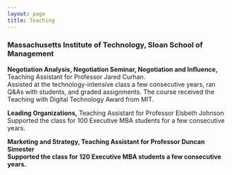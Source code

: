 ```yaml
---
layout: page
title: Teaching
---
```



### Massachusetts Institute of Technology, Sloan School of Management

<b> Negotiation Analysis, Negotiation Seminar, Negotiation and Influence,</b> Teaching Assistant for Professor Jared Curhan.<br>
Assisted at the technology-intensive class a few consecutive years, ran Q&As with students, and graded assignments. The course received the Teaching with Digital Technology Award from MIT.

<b> Leading Organizations,</b> Teaching Assistant for Professor Elsbeth Johnson <br>
Supported the class for 100 Executive MBA students for a few consecutive years.

<b> Marketing and Strategy,<b> Teaching Assistant for Professor Duncan Simester <br>
Supported the class for 120 Executive MBA students a few consecutive years.

